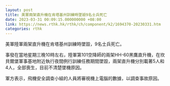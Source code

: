 ```yaml
---
layout: post
title: 美軍兩架直升機在肯塔基州訓練時墜毀9名士兵死亡
date: 2023-03-31 00:09:15.000000000 +08:00
link: https://news.rthk.hk/rthk/ch/component/k2/1694370-20230331.htm
categories: rthk
---
```


美軍陸軍兩架直升機在肯塔基州訓練時墜毀，9名士兵死亡。

事發在當地星期三晚10時左右，陸軍第101空降師的兩架HH-60黑鷹直升機，在坎貝爾堡軍事基地附近執行夜間例行訓練任務期間墜毀，兩架直升機分別載著5人和4人，全部喪生，目前不清楚墜機原因。

軍方表示，飛機安全調查小組的人員將審視機上電腦的數據，以調查事故原因。

